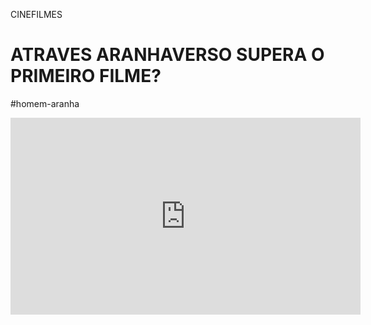 <hearder>CINEFILMES</hearder>


<h1>ATRAVES ARANHAVERSO SUPERA O PRIMEIRO FILME?</h1>
<p>#homem-aranha</p>




<iframe width="560" height="315" src="https://www.youtube.com/embed/gt_fAE1Eg2Q?si=jx6ZT380xUNZpbCq" title="YouTube video player" frameborder="0" allow="accelerometer; autoplay; clipboard-write; encrypted-media; gyroscope; picture-in-picture; web-share" referrerpolicy="strict-origin-when-cross-origin" allowfullscreen></iframe>
